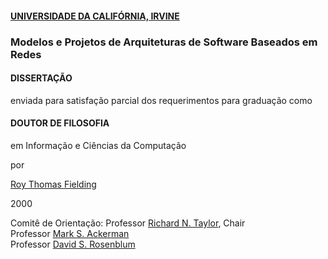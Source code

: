 #### [UNIVERSIDADE DA CALIFÓRNIA, IRVINE](https://pt.wikipedia.org/wiki/Universidade_da_Calif%C3%B3rnia)
### Modelos e Projetos de Arquiteturas de Software Baseados em Redes

#### DISSERTAÇÃO

enviada para satisfação parcial dos requerimentos para graduação como

#### DOUTOR DE FILOSOFIA

em Informação e Ciências da Computação

por

[Roy Thomas Fielding](https://www.ics.uci.edu/~fielding/)

2000


Comitê de Orientação:
Professor [Richard N. Taylor](http://www.ics.uci.edu/~taylor/), Chair<br>
Professor [Mark S. Ackerman](https://www.eecs.umich.edu/eecs/faculty/eecsfaculty.html?uniqname=ackerm)<br>
Professor [David S. Rosenblum](http://www.comp.nus.edu.sg/~david/)<br>
